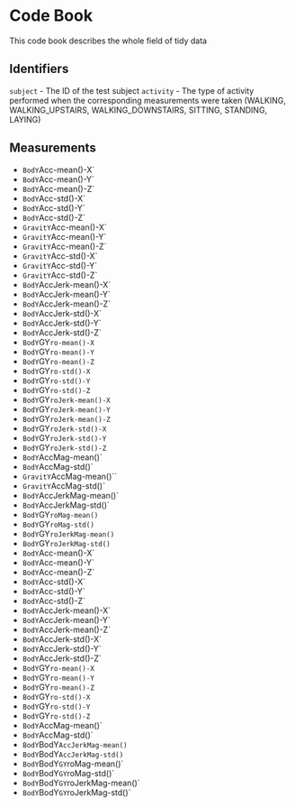 # Code Book
This code book describes the whole field of tidy data

## Identifiers
`subject` - The ID of the test subject
`activity` - The type of activity performed when the corresponding measurements were taken 
(WALKING, WALKING_UPSTAIRS, WALKING_DOWNSTAIRS, SITTING, STANDING, LAYING)

## Measurements
* `BodY`Acc-mean()-X`
* `BodY`Acc-mean()-Y`
* `BodY`Acc-mean()-Z`
* `BodY`Acc-std()-X`
* `BodY`Acc-std()-Y`
* `BodY`Acc-std()-Z`
* `GravitY`Acc-mean()-X`
* `GravitY`Acc-mean()-Y`
* `GravitY`Acc-mean()-Z`
* `GravitY`Acc-std()-X`
* `GravitY`Acc-std()-Y`
* `GravitY`Acc-std()-Z`
* `BodY`AccJerk-mean()-X`
* `BodY`AccJerk-mean()-Y`
* `BodY`AccJerk-mean()-Z`
* `BodY`AccJerk-std()-X`
* `BodY`AccJerk-std()-Y`
* `BodY`AccJerk-std()-Z`
* `BodY`GY`ro-mean()-X`
* `BodY`GY`ro-mean()-Y`
* `BodY`GY`ro-mean()-Z`
* `BodY`GY`ro-std()-X`
* `BodY`GY`ro-std()-Y`
* `BodY`GY`ro-std()-Z`
* `BodY`GY`roJerk-mean()-X`
* `BodY`GY`roJerk-mean()-Y`
* `BodY`GY`roJerk-mean()-Z`
* `BodY`GY`roJerk-std()-X`
* `BodY`GY`roJerk-std()-Y`
* `BodY`GY`roJerk-std()-Z`
* `BodY`AccMag-mean()`
* `BodY`AccMag-std()`
* `GravitY`AccMag-mean()``
* `GravitY`AccMag-std()`
* `BodY`AccJerkMag-mean()`
* `BodY`AccJerkMag-std()`
* `BodY`GY`roMag-mean()`
* `BodY`GY`roMag-std()`
* `BodY`GY`roJerkMag-mean()`
* `BodY`GY`roJerkMag-std()`
* `BodY`Acc-mean()-X`
* `BodY`Acc-mean()-Y`
* `BodY`Acc-mean()-Z`
* `BodY`Acc-std()-X`
* `BodY`Acc-std()-Y`
* `BodY`Acc-std()-Z`
* `BodY`AccJerk-mean()-X`
* `BodY`AccJerk-mean()-Y`
* `BodY`AccJerk-mean()-Z`
* `BodY`AccJerk-std()-X`
* `BodY`AccJerk-std()-Y`
* `BodY`AccJerk-std()-Z`
* `BodY`GY`ro-mean()-X`
* `BodY`GY`ro-mean()-Y`
* `BodY`GY`ro-mean()-Z`
* `BodY`GY`ro-std()-X`
* `BodY`GY`ro-std()-Y`
* `BodY`GY`ro-std()-Z`
* `BodY`AccMag-mean()`
* `BodY`AccMag-std()`
* `BodY`BodY`AccJerkMag-mean()`
* `BodY`BodY`AccJerkMag-std()`
* `BodY`BodY`GY`roMag-mean()`
* `BodY`BodY`GY`roMag-std()`
* `BodY`BodY`GY`roJerkMag-mean()`
* `BodY`BodY`GY`roJerkMag-std()`

